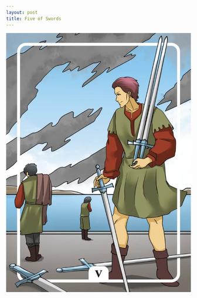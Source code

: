 ```yaml
---
layout: post
title: Five of Swords
---
```


![](../images/Five-of-Swords-Tarot-Card-Meaning-732x1024.webp)
